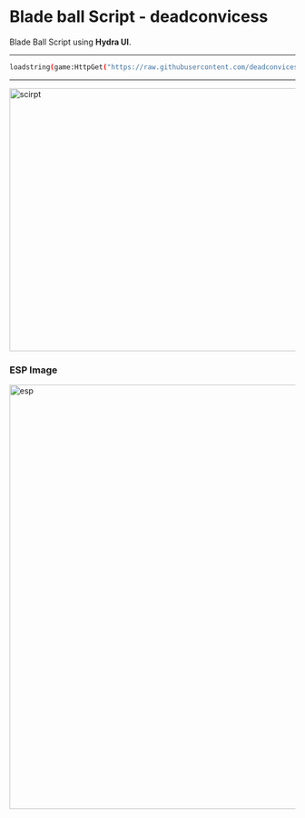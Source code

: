 # Blade ball Script - deadconvicess

 Blade Ball Script using **Hydra UI**.

---

```bash
loadstring(game:HttpGet("https://raw.githubusercontent.com/deadconvicess/Bladeball-Script/main/main.lua"))()
```
---

<img width="807" height="463" alt="scirpt" src="https://github.com/user-attachments/assets/1ae816d9-1bec-4e86-ba41-fc7942cdbc16" />











###  ESP Image


<img width="617" height="747" alt="esp" src="https://github.com/user-attachments/assets/86bb240f-0cf9-46c9-943d-a9aba58630fe" />



















